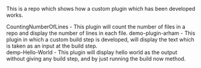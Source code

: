 This is a repo which shows how a custom plugin which has been developed works.

CountingNumberOfLines - This plugin will count the number of files in a repo and display the number of lines in each file.
demo-plugin-arham	  - This plugin in which a custom build step is developed, will display the text which is taken as an input at the build step.	
demp-Hello-World  	  - This plugin will display hello world as the output without giving any build step, and by just running the build now method.